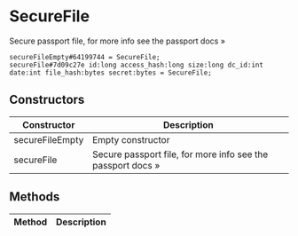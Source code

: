 # SecureFile
Secure passport file, for more info see the passport docs »

```
secureFileEmpty#64199744 = SecureFile;
secureFile#7d09c27e id:long access_hash:long size:long dc_id:int date:int file_hash:bytes secret:bytes = SecureFile;
```

## Constructors
| Constructor | Description |
| ---- | ----------- |
| secureFileEmpty | Empty constructor |
| secureFile | Secure passport file, for more info see the passport docs » |


## Methods
| Method | Description |
| ---- | ----------- |


